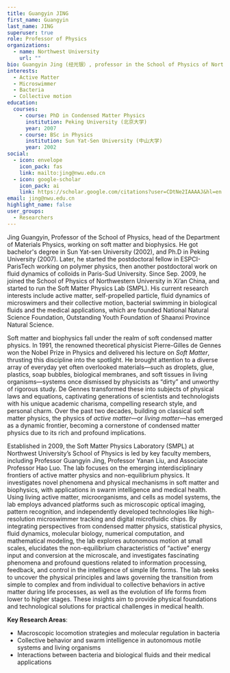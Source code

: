 ```yaml
---
title: Guangyin JING
first_name: Guangyin
last_name: JING
superuser: true
role: Professor of Physics
organizations:
  - name: Northwest University
    url: ""
bio: Guangyin Jing (经光银）, professor in the School of Physics of Northwest University, recently focus on the swimming and collective behavior of bacteria in the flows. Prof. Jing graduated from the Department of Physics of Sun Yat-sen University in 2002, and received Ph.D. from the School of Physics of Peking University in 2007. After that, he worked as a postdoctoral fellow in the Soft Matter Laboratory (SIMM) of ESPCI and the Fluid Mechanics Laboratory (FAST) of the University of Paris-Sud. From September 2009, he jointed School of Physics of Northwest University in Xi'an.
interests:
  - Active Matter
  - Microswimmer
  - Bacteria
  - Collective motion
education:
  courses:
    - course: PhD in Condensed Matter Physics
      institution: Peking University (北京大学)
      year: 2007
    - course: BSc in Physics
      institution: Sun Yat-Sen University (中山大学)
      year: 2002
social:
  - icon: envelope
    icon_pack: fas
    link: mailto:jing@nwu.edu.cn
  - icon: google-scholar
    icon_pack: ai
    link: https://scholar.google.com/citations?user=CDtNe2IAAAAJ&hl=en
email: jing@nwu.edu.cn
highlight_name: false
user_groups:
  - Researchers
---
```

Jing Guangyin, Professor of the School of Physics, head of the Department of Materials Physics, working on soft matter and biophysics. He got bachelor's degree in Sun Yat-sen University (2002), and Ph.D in Peking University (2007). Later, he started the postdoctoral fellow in ESPCI-ParisTech working on polymer physics, then another postdoctoral work on fluid dynamics of colloids in Paris-Sud University. Since Sep. 2009, he joined the School of Physics of Northwestern University in Xi’an China, and started to run the Soft Matter Physics Lab (SMPL). His current research interests include active matter, self-propelled particle, fluid dynamics of microswimers and their collective motion, bacterial swimming in biological fluids and the medical applications, which are founded National Natural Science Foundation, Outstanding Youth Foundation of Shaanxi Province Natural Science.

Soft matter and biophysics fall under the realm of soft condensed matter physics. In 1991, the renowned theoretical physicist Pierre-Gilles de Gennes won the Nobel Prize in Physics and delivered his lecture on *Soft Matter*, thrusting this discipline into the spotlight. He brought attention to a diverse array of everyday yet often overlooked materials—such as droplets, glue, plastics, soap bubbles, biological membranes, and soft tissues in living organisms—systems once dismissed by physicists as “dirty” and unworthy of rigorous study. De Gennes transformed these into subjects of physical laws and equations, captivating generations of scientists and technologists with his unique academic charisma, compelling research style, and personal charm. Over the past two decades, building on classical soft matter physics, the physics of *active matter*—or *living matter*—has emerged as a dynamic frontier, becoming a cornerstone of condensed matter physics due to its rich and profound implications.

Established in 2009, the Soft Matter Physics Laboratory (SMPL) at Northwest University’s School of Physics is led by key faculty members, including Professor Guangyin Jing, Professor Yanan Liu, and Associate Professor Hao Luo. The lab focuses on the emerging interdisciplinary frontiers of active matter physics and non-equilibrium physics. It investigates novel phenomena and physical mechanisms in soft matter and biophysics, with applications in swarm intelligence and medical health. Using living active matter, microorganisms, and cells as model systems, the lab employs advanced platforms such as microscopic optical imaging, pattern recognition, and independently developed technologies like high-resolution microswimmer tracking and digital microfluidic chips. By integrating perspectives from condensed matter physics, statistical physics, fluid dynamics, molecular biology, numerical computation, and mathematical modeling, the lab explores autonomous motion at small scales, elucidates the non-equilibrium characteristics of “active” energy input and conversion at the microscale, and investigates fascinating phenomena and profound questions related to information processing, feedback, and control in the intelligence of simple life forms. The lab seeks to uncover the physical principles and laws governing the transition from simple to complex and from individual to collective behaviors in active matter during life processes, as well as the evolution of life forms from lower to higher stages. These insights aim to provide physical foundations and technological solutions for practical challenges in medical health.

**Key Research Areas**:  
- Macroscopic locomotion strategies and molecular regulation in bacteria  
- Collective behavior and swarm intelligence in autonomous motile systems and living organisms  
- Interactions between bacteria and biological fluids and their medical applications  